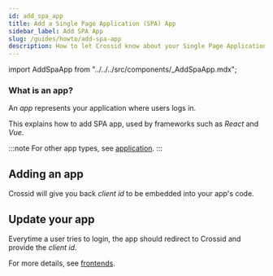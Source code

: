 ```yaml
---
id: add_spa_app
title: Add a Single Page Application (SPA) App
sidebar_label: Add SPA App
slug: /guides/howto/add-spa-app
description: How to let Crossid know about your Single Page Application (SPA).
---
```


import AddSpaApp from "../../../src/components/\_AddSpaApp.mdx";

### What is an app?

An _app_ represents your application where users logs in.

This explains how to add SPA app, used by frameworks such as _React_ and _Vue_.

:::note
For other app types, see [application](/docs/concepts/application).
:::

## Adding an app

<AddSpaApp/>

Crossid will give you back _client id_ to be embedded into your app's code.

## Update your app

Everytime a user tries to login, the app should redirect to Crossid and provide the _client id_.

For more details, see [frontends](/docs/frontends).

